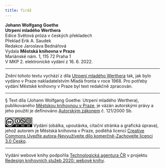 ```yaml
---
title: Tiráž
---
```


**Johann Wolfgang Goethe**  
**Utrpení mladého Werthera**  
Edice Světová próza v českých překladech  
Překlad Erik A. Saudek  
Redakce Jaroslava Bednářová  
Vydala **Městská knihovna v Praze**  
Mariánské nám. 1, 115 72 Praha 1  
V MKP 2. elektronické vydání z 16. 6. 2022.

***

Znění tohoto textu vychází z díla [Utrpení mladého Werthera](https://aleph.nkp.cz/F/?func=direct&doc_number=000130174&local_base=CNB) tak, jak bylo vydáno v Praze nakladatelstvím Mladá fronta v roce 1968. Pro potřeby vydání Městské knihovny v Praze byl text redakčně zpracován.

***

§
Text díla (Johann Wolfgang Goethe: Utrpení mladého Werthera), publikovaného [Městskou knihovnou v Praze](https://www.mlp.cz/cz/), je vázán autorskými právy a jeho použití je definováno [Autorským zákonem](https://www.mkcr.cz/predpisy-zakonu-709.html) č. 121/2000 Sb.

[![](./resources/image001.jpg)](http://creativecommons.org/licenses/by-nc-sa/3.0/cz/)
Vydání (obálka, upoutávka, citační stránka a grafická úprava), jehož autorem je Městská knihovna v Praze, podléhá licenci [Creative Commons Uveďte autora-Nevyužívejte dílo komerčně-Zachovejte licenci 3.0 Česko](https://creativecommons.org/licenses/by-nc-sa/3.0/cz/).

***

Vydání webové knihy podpořila [Technologická agentura ČR](https://www.tacr.cz/) v projektu [Redesign knihovních služeb 2020: webové knihy](https://starfos.tacr.cz/cs/project/TL04000391).